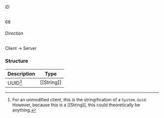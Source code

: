 ###### ID
68

###### Direction
Client -> Server

### Structure
| Description | Type       |
|-------------|------------|
| UUID[^1]    | [[String]] |

[^1]: For an unmodified client, this is the stringification of a `System.Guid`. However, because this is a [[String]], this could theoretically be anything.